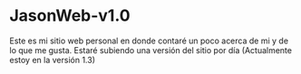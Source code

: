 # JasonWeb-v1.0
Este es mi sitio web personal en donde contaré un poco acerca de mi y de lo que me gusta. Estaré subiendo una versión del sitio por día (Actualmente estoy en la versión 1.3)
